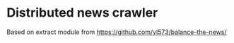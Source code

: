 # Distributed news crawler 

Based on extract module from https://github.com/yl573/balance-the-news/